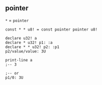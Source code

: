 ## pointer

`*` = `pointer`

```
const * * u8! = const pointer pointer u8!

declare u32! a 
declare * u32! p1: :a
declare * * u32! p2: :p1
p2/value/value: 3U

print-line a
;-- 3 

;-- or
p1/0: 3U 
```
